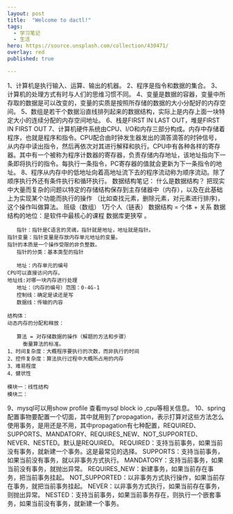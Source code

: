 ```yaml
---
layout: post
title:  "Welcome to dactl!"
tags:
  - 学习笔记
  - 生活
hero: https://source.unsplash.com/collection/430471/
overlay: red
published: true

---
```

1、计算机是执行输入、运算、输出的机器。
2、程序是指令和数据的集合。
3、计算机的处理方式有时与人们的思维习惯不同。
4、变量是数据的容器，变量中所存取的数据是可以改变的，变量的实质是按照所存储的数据的大小分配好的内存空间。
5、数组是若干个数据沿直线排列起来的数据结构，实际上是内存上面一块特定大小的连续分配的内存空间地址。
6、栈是FIRST IN  LAST OUT，堆是FIRST IN FIRST OUT
7、计算机硬件系统由CPU、I/O和内存三部分构成。内存中存储着程序，也就是程序和指令。CPU配合由时钟发生器发出的滴答滴答的时钟信号，从内存中读出指令，然后再依次对其进行解释和执行。CPU中有各种各样的寄存器。其中有一个被称为程序计数器的寄存器，负责存储内存地址，该地址指向下一条即将执行的指令。每执行一条指令，PC寄存器的值就会更新为下一条指令的地址。
8、程序从内存中的低地址向着高地址流下去的程序流动称为顺序流动。除了顺序执行外还有条件执行和循环执行。
	数据结构笔记：
	什么是数据结构？
	把现实中大量而复杂的问题以特定的存储结构保存到主存储器中（内存），以及在此基础上为实现某个功能而执行的操作
（比如查找元素，删除元素，对元素进行排序)，这个操作叫做算法。
	班级（数组）
       1万个人（链表）
	数据结构 = 个体 + 关系
	数据结构的地位：是软件中最核心的课程
       数据库更狭窄 。

       指针：指针是C语言的灵魂，指针就是地址，地址就是指针。
	指针变量：指针变量是存放内存单元地址的变量。
	指针的本质是一个操作受限的非负整数。
       指针的分类：基本类型的指针
				
       地址：内存单元的编号
	CPU可以直接访问内存。
	地址线:对哪一块内存进行处理
       地址：（内存的编号）范围：0-4G-1
       控制线：确定是读还是写
       数据线：传输的内容
	
	结构体：
	动态内存的分配和释放：

       算法 = 对存储数据的操作（解题的方法和步骤）
         衡量算法的标准。
	1、时间复杂度：大概程序要执行的次数，而非执行的时间
	2、控件复杂度：算法执行过程中大概所占用的内存
	3、难易程度
	4、健状性

	模块一：线性结构
	模块二：
9、mysql可以用show profile 查看mysql block io ,cpu等相关信息。
10、spring 配置事物要配置一个切面，其中就用到了propagation，表示打算对这些方法怎么使用事务，是用还是不用，其中propagation有七种配置，REQUIRED、SUPPORTS、MANDATORY、REQUIRES_NEW、NOT_SUPPORTED、NEVER、NESTED。默认是REQUIRED。
 REQUIRED：支持当前事务，如果当前没有事务，就新建一个事务。这是最常见的选择。 
 SUPPORTS：支持当前事务，如果当前没有事务，就以非事务方式执行。 
 MANDATORY：支持当前事务，如果当前没有事务，就抛出异常。 
 REQUIRES_NEW：新建事务，如果当前存在事务，把当前事务挂起。 
 NOT_SUPPORTED：以非事务方式执行操作，如果当前存在事务，就把当前事务挂起。 
 NEVER：以非事务方式执行，如果当前存在事务，则抛出异常。 
 NESTED：支持当前事务，如果当前事务存在，则执行一个嵌套事务，如果当前没有事务，就新建一个事务。


